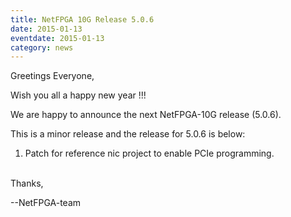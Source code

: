 ```yaml
---
title: NetFPGA 10G Release 5.0.6
date: 2015-01-13
eventdate: 2015-01-13
category: news
---
```


Greetings Everyone,

Wish you all a happy new year !!!

We are happy to announce the next NetFPGA-10G release (5.0.6).

This is a minor release and the release for 5.0.6 is below:

1. Patch for reference nic project to enable PCIe programming.

<br>
Thanks,

--NetFPGA-team
